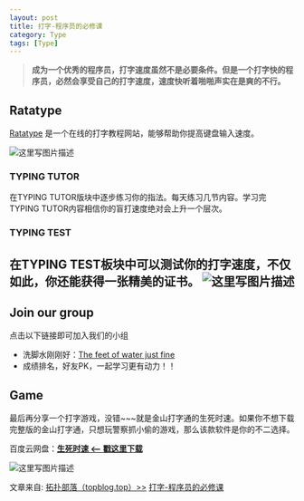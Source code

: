 ```yaml
---
layout: post
title: 打字-程序员的必修课
category: Type
tags: [Type]
---
```


> **成为一个优秀的程序员，打字速度虽然不是必要条件。但是一个打字快的程序员，必然会享受自己的打字速度，速度快听着啪啪声实在是爽的不行。**

## Ratatype

[Ratatype](http://www.ratatype.com/) 是一个在线的打字教程网站，能够帮助你提高键盘输入速度。

![这里写图片描述](http://img.blog.csdn.net/20160908225032829)

### TYPING TUTOR

在TYPING TUTOR版块中逐步练习你的指法。每天练习几节内容。学习完TYPING TUTOR内容相信你的盲打速度绝对会上升一个层次。

### TYPING TEST

在TYPING TEST板块中可以测试你的打字速度，不仅如此，你还能获得一张精美的证书。
![这里写图片描述](http://img.blog.csdn.net/20160908225125252)
----

## Join our group 

点击以下链接即可加入我们的小组

* 洗脚水刚刚好：[The feet of water just fine](www.ratatype.com/groups/6832870)
* 成绩排名，好友PK，一起学习更有动力！！


## Game 

最后再分享一个打字游戏，没错~~~就是金山打字通的生死时速。如果你不想下载完整版的金山打字通，只想玩警察抓小偷的游戏，那么该款软件是你的不二选择。

百度云网盘：**[生死时速 <-- 戳这里下载](http://pan.baidu.com/s/1qYu6iw0)**

![这里写图片描述](http://img.blog.csdn.net/20160909131041458)

文章来自:  [拓扑部落（topblog.top）>>](http://www.topblog.top)  [打字-程序员的必修课](http://www.topblog.top/?p=268)
